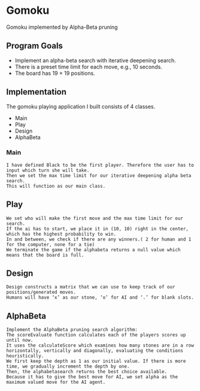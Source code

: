# Gomoku
Gomoku implemented by Alpha-Beta pruning
## Program Goals
- Implement an alpha-beta search with iterative deepening search.
- There is a preset time limit for each move, e.g., 10 seconds. 
- The board has 19 × 19 positions.
## Implementation
The gomoku playing application I built consists of 4 classes.
-	Main
-	Play
-	Design
-	AlphaBeta

### Main
```
I have defined Black to be the first player. Therefore the user has to input which turn she will take.
Then we set the max time limit for our iterative deepening alpha beta search.
This will function as our main class.
```

## Play
```
We set who will make the first move and the max time limit for our search.
If the ai has to start, we place it in (10, 10) right in the center, which has the highest probability to win.
In and between, we check if there are any winners.( 2 for human and 1 for the computer, none for a tie)
We terminate the game if the alphabeta returns a null value which means that the board is full. 
```

## Design
```
Design constructs a matrix that we can use to keep track of our positions/generated moves.
Humans will have ‘x’ as our stone, ‘o’ for AI and ‘.’ for blank slots.
```

## AlphaBeta
```
Implement the AlphaBeta pruning search algorithm:
The scoreEvaluate function calculates each of the players scores up until now.
It uses the calculateScore which examines how many stones are in a row horizontally, vertically and diagonally, evaluating the conditions heuristically. 
We first keep the depth as 1 as our initial value. If there is more time, we gradually increment the depth by one. 
Then, the alphabetasearch returns the best choice available.
Because it has to give the best move for AI, we set alpha as the maximum valued move for the AI agent.
```
